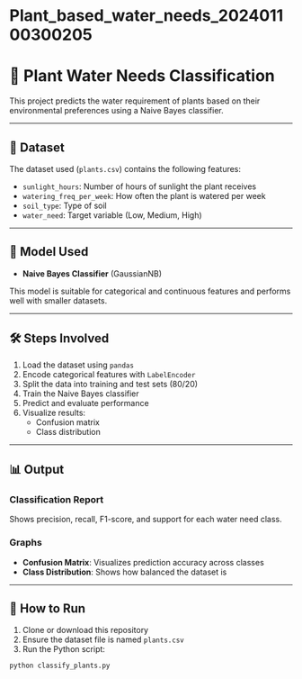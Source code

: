 # Plant_based_water_needs_202401100300205
# 🌿 Plant Water Needs Classification

This project predicts the water requirement of plants based on their environmental preferences using a Naive Bayes classifier.

---

## 📁 Dataset

The dataset used (`plants.csv`) contains the following features:

- `sunlight_hours`: Number of hours of sunlight the plant receives
- `watering_freq_per_week`: How often the plant is watered per week
- `soil_type`: Type of soil
- `water_need`: Target variable (Low, Medium, High)

---

## 🧠 Model Used

- **Naive Bayes Classifier** (GaussianNB)

This model is suitable for categorical and continuous features and performs well with smaller datasets.

---

## 🛠️ Steps Involved

1. Load the dataset using `pandas`
2. Encode categorical features with `LabelEncoder`
3. Split the data into training and test sets (80/20)
4. Train the Naive Bayes classifier
5. Predict and evaluate performance
6. Visualize results:
   - Confusion matrix
   - Class distribution

---

## 📊 Output

### Classification Report

Shows precision, recall, F1-score, and support for each water need class.

### Graphs

- **Confusion Matrix**: Visualizes prediction accuracy across classes
- **Class Distribution**: Shows how balanced the dataset is

---

## 🚀 How to Run

1. Clone or download this repository
2. Ensure the dataset file is named `plants.csv`
3. Run the Python script:

```bash
python classify_plants.py
